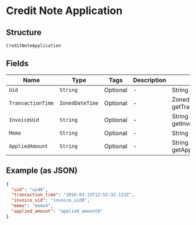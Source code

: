 
# Credit Note Application

## Structure

`CreditNoteApplication`

## Fields

| Name | Type | Tags | Description | Getter | Setter |
|  --- | --- | --- | --- | --- | --- |
| `Uid` | `String` | Optional | - | String getUid() | setUid(String uid) |
| `TransactionTime` | `ZonedDateTime` | Optional | - | ZonedDateTime getTransactionTime() | setTransactionTime(ZonedDateTime transactionTime) |
| `InvoiceUid` | `String` | Optional | - | String getInvoiceUid() | setInvoiceUid(String invoiceUid) |
| `Memo` | `String` | Optional | - | String getMemo() | setMemo(String memo) |
| `AppliedAmount` | `String` | Optional | - | String getAppliedAmount() | setAppliedAmount(String appliedAmount) |

## Example (as JSON)

```json
{
  "uid": "uid0",
  "transaction_time": "2016-03-13T12:52:32.123Z",
  "invoice_uid": "invoice_uid0",
  "memo": "memo4",
  "applied_amount": "applied_amount8"
}
```

